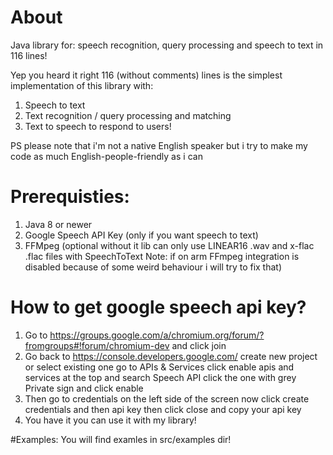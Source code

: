 # About
Java library for: speech recognition, query processing and speech to text in 116 lines!

Yep you heard it right 116 (without comments) lines is the simplest implementation of this library with:
1. Speech to text
2. Text recognition / query processing and matching
2. Text to speech to respond to users!

PS please note that i'm not a native English speaker but i try to make my code as much English-people-friendly as i can

# Prerequisties:
1. Java 8 or newer
2. Google Speech API Key (only if you want speech to text)
3. FFMpeg (optional without it lib can only use LINEAR16 .wav and x-flac .flac files with SpeechToText Note: if on arm FFmpeg integration is disabled because of some weird behaviour i will try to fix that)

# How to get google speech api key?
1. Go to https://groups.google.com/a/chromium.org/forum/?fromgroups#!forum/chromium-dev and click join
2. Go back to https://console.developers.google.com/ create new project or select existing one go to APIs & Services click enable apis and services at the top and search Speech API click the one with grey Private sign and click enable
3. Then go to credentials on the left side of the screen now click create credentials and then api key then click close and copy your api key
4. You have it you can use it with my library!

#Examples:
You will find examles in src/examples dir!
